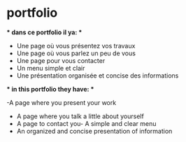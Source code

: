 # portfolio 
__* dans ce portfolio il ya: *__

- Une page où vous présentez vos travaux
- Une page où vous parlez un peu de vous
- Une page pour vous contacter
- Un menu simple et clair
- Une présentation organisée et concise des informations

__* in  this portfolio they have: *__

-A page where you present your work
- A page where you talk a little about yourself
- A page to contact you- A simple and clear menu
- An organized and concise presentation of information